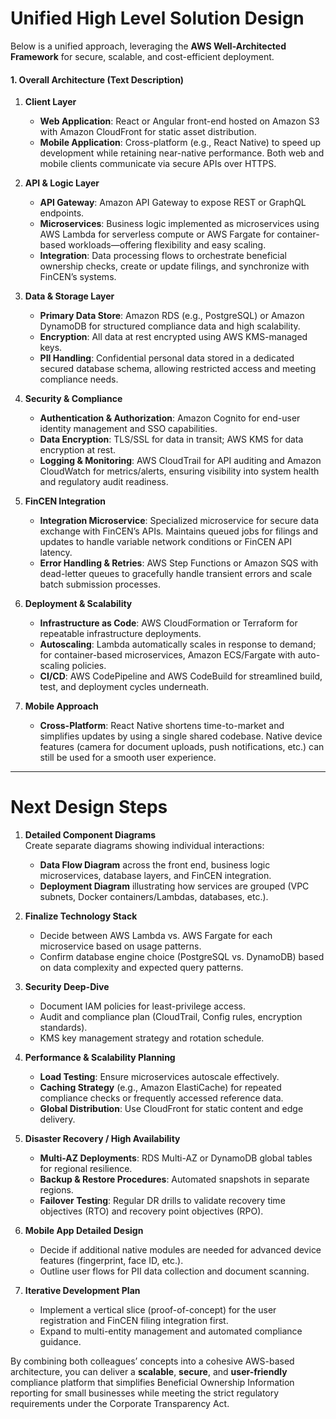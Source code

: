 # Unified High Level Solution Design

Below is a unified approach, leveraging the **AWS Well-Architected Framework** for secure, scalable, and cost-efficient deployment.

#### 1. Overall Architecture (Text Description)
1. **Client Layer**  
   - **Web Application**: React or Angular front-end hosted on Amazon S3 with Amazon CloudFront for static asset distribution.  
   - **Mobile Application**: Cross-platform (e.g., React Native) to speed up development while retaining near-native performance. Both web and mobile clients communicate via secure APIs over HTTPS.

2. **API & Logic Layer**  
   - **API Gateway**: Amazon API Gateway to expose REST or GraphQL endpoints.  
   - **Microservices**: Business logic implemented as microservices using AWS Lambda for serverless compute or AWS Fargate for container-based workloads—offering flexibility and easy scaling.  
   - **Integration**: Data processing flows to orchestrate beneficial ownership checks, create or update filings, and synchronize with FinCEN’s systems.

3. **Data & Storage Layer**  
   - **Primary Data Store**: Amazon RDS (e.g., PostgreSQL) or Amazon DynamoDB for structured compliance data and high scalability.  
   - **Encryption**: All data at rest encrypted using AWS KMS-managed keys.  
   - **PII Handling**: Confidential personal data stored in a dedicated secured database schema, allowing restricted access and meeting compliance needs.

4. **Security & Compliance**  
   - **Authentication & Authorization**: Amazon Cognito for end-user identity management and SSO capabilities.  
   - **Data Encryption**: TLS/SSL for data in transit; AWS KMS for data encryption at rest.  
   - **Logging & Monitoring**: AWS CloudTrail for API auditing and Amazon CloudWatch for metrics/alerts, ensuring visibility into system health and regulatory audit readiness.

5. **FinCEN Integration**  
   - **Integration Microservice**: Specialized microservice for secure data exchange with FinCEN’s APIs. Maintains queued jobs for filings and updates to handle variable network conditions or FinCEN API latency.  
   - **Error Handling & Retries**: AWS Step Functions or Amazon SQS with dead-letter queues to gracefully handle transient errors and scale batch submission processes.

6. **Deployment & Scalability**  
   - **Infrastructure as Code**: AWS CloudFormation or Terraform for repeatable infrastructure deployments.  
   - **Autoscaling**: Lambda automatically scales in response to demand; for container-based microservices, Amazon ECS/Fargate with auto-scaling policies.  
   - **CI/CD**: AWS CodePipeline and AWS CodeBuild for streamlined build, test, and deployment cycles underneath.  

7. **Mobile Approach**  
   - **Cross-Platform**: React Native shortens time-to-market and simplifies updates by using a single shared codebase. Native device features (camera for document uploads, push notifications, etc.) can still be used for a smooth user experience.

---

# Next Design Steps

1. **Detailed Component Diagrams**  
   Create separate diagrams showing individual interactions:  
   - **Data Flow Diagram** across the front end, business logic microservices, database layers, and FinCEN integration.  
   - **Deployment Diagram** illustrating how services are grouped (VPC subnets, Docker containers/Lambdas, databases, etc.).

2. **Finalize Technology Stack**  
   - Decide between AWS Lambda vs. AWS Fargate for each microservice based on usage patterns.  
   - Confirm database engine choice (PostgreSQL vs. DynamoDB) based on data complexity and expected query patterns.

3. **Security Deep-Dive**  
   - Document IAM policies for least-privilege access.  
   - Audit and compliance plan (CloudTrail, Config rules, encryption standards).  
   - KMS key management strategy and rotation schedule.

4. **Performance & Scalability Planning**  
   - **Load Testing**: Ensure microservices autoscale effectively.  
   - **Caching Strategy** (e.g., Amazon ElastiCache) for repeated compliance checks or frequently accessed reference data.  
   - **Global Distribution**: Use CloudFront for static content and edge delivery.

5. **Disaster Recovery / High Availability**  
   - **Multi-AZ Deployments**: RDS Multi-AZ or DynamoDB global tables for regional resilience.  
   - **Backup & Restore Procedures**: Automated snapshots in separate regions.  
   - **Failover Testing**: Regular DR drills to validate recovery time objectives (RTO) and recovery point objectives (RPO).

6. **Mobile App Detailed Design**  
   - Decide if additional native modules are needed for advanced device features (fingerprint, face ID, etc.).  
   - Outline user flows for PII data collection and document scanning.

7. **Iterative Development Plan**  
   - Implement a vertical slice (proof-of-concept) for the user registration and FinCEN filing integration first.  
   - Expand to multi-entity management and automated compliance guidance.

By combining both colleagues’ concepts into a cohesive AWS-based architecture, you can deliver a **scalable**, **secure**, and **user-friendly** compliance platform that simplifies Beneficial Ownership Information reporting for small businesses while meeting the strict regulatory requirements under the Corporate Transparency Act.